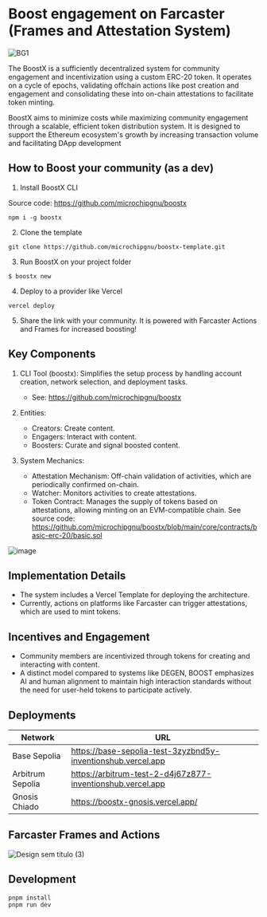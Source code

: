 # Boost engagement on Farcaster (Frames and Attestation System)

![BG1](https://github.com/microchipgnu/boostx-template/assets/5553483/aacc69aa-8a9f-497d-a48e-784c2133c2ae)

The BoostX is a sufficiently decentralized system for community engagement and incentivization using a custom ERC-20 token.
It operates on a cycle of epochs, validating offchain actions like post creation and engagement and consolidating these into on-chain attestations to facilitate token minting.

BoostX aims to minimize costs while maximizing community engagement through a scalable, efficient token distribution system. It is designed to support the Ethereum ecosystem's growth by increasing transaction volume and facilitating DApp development

## How to Boost your community (as a dev)

1. Install BoostX CLI

Source code: https://github.com/microchipgnu/boostx

```
npm i -g boostx
```

2. Clone the template 
```
git clone https://github.com/microchipgnu/boostx-template.git
```

3. Run BoostX on your project folder

```
$ boostx new
```

4. Deploy to a provider like Vercel

```
vercel deploy
```

5. Share the link with your community. It is powered with Farcaster Actions and Frames for increased boosting!

## Key Components

1. CLI Tool (boostx): Simplifies the setup process by handling account creation, network selection, and deployment tasks.
    - See: https://github.com/microchipgnu/boostx

2. Entities:
    - Creators: Create content.
    - Engagers: Interact with content.
    - Boosters: Curate and signal boosted content.

3. System Mechanics:
    - Attestation Mechanism: Off-chain validation of activities, which are periodically confirmed on-chain.
    - Watcher: Monitors activities to create attestations.
    - Token Contract: Manages the supply of tokens based on attestations, allowing minting on an EVM-compatible chain. See source code: https://github.com/microchipgnu/boostx/blob/main/core/contracts/basic-erc-20/basic.sol

![image](https://github.com/microchipgnu/boostx-template/assets/5553483/8ad8b565-2c29-4da8-ba33-2627cc3076e4)


## Implementation Details

- The system includes a Vercel Template for deploying the architecture.
- Currently, actions on platforms like Farcaster can trigger attestations, which are used to mint tokens.

## Incentives and Engagement

- Community members are incentivized through tokens for creating and interacting with content.
- A distinct model compared to systems like DEGEN, BOOST emphasizes AI and human alignment to maintain high interaction standards without the need for user-held tokens to participate actively.


## Deployments

| Network          | URL                                                          |
|------------------|--------------------------------------------------------------|
| Base Sepolia     | https://base-sepolia-test-3zyzbnd5y-inventionshub.vercel.app |
| Arbitrum Sepolia | https://arbitrum-test-2-d4j67z877-inventionshub.vercel.app   |
| Gnosis Chiado    | https://boostx-gnosis.vercel.app/                            |

## Farcaster Frames and Actions

![Design sem título (3)](https://github.com/microchipgnu/boostx-template/assets/5553483/044161ef-4c88-4baa-867e-0d934f2b566f)

## Development

```
pnpm install
pnpm run dev
```
